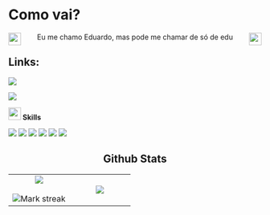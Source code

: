 # Como vai?
<p align="center"> Eu me chamo Eduardo, mas pode me chamar de só de edu <img src="https://discords.com/_next/image?url=https%3A%2F%2Fcdn.discordapp.com%2Femojis%2F876227534767927326.gif%3Fv%3D1&w=64&q=75" width="25" align="right"></img><img src="https://discords.com/_next/image?url=https%3A%2F%2Fcdn.discordapp.com%2Femojis%2F876227534767927326.gif%3Fv%3D1&w=64&q=75" width="25" align="left"></img></p>

## Links:
   <a href="https://www.linkedin.com/in/eduardo-santos-lima-da-paz-4a024125b/" target="_blank"><img src="https://img.shields.io/badge/LinkedIn-0077B5?style=for-the-badge&logo=linkedin&logoColor=white"></a>

<img src="https://user-images.githubusercontent.com/73097560/115834477-dbab4500-a447-11eb-908a-139a6edaec5c.gif">

<img  src="https://media2.giphy.com/media/QssGEmpkyEOhBCb7e1/giphy.gif?cid=ecf05e47a0n3gi1bfqntqmob8g9aid1oyj2wr3ds3mg700bl&rid=giphy.gif" width ="25"><b> Skills</b>

<p align="left"> 
  <a> 
    <img src="https://img.shields.io/badge/JavaScript-323330?style=for-the-badge&logo=javascript&logoColor=F7DF1E">
  </a> 

  <a> 
    <img src="https://img.shields.io/badge/Node.js-43853D?style=for-the-badge&logo=node.js&logoColor=white">
  </a> 

  <a> 
    <img src="https://img.shields.io/badge/HTML5-E34F26?style=for-the-badge&logo=html5&logoColor=white">
  </a> 

  <a> 
    <img src="https://img.shields.io/badge/CSS3-1572B6?style=for-the-badge&logo=css3&logoColor=white">
  </a> 

   <a> 
    <img src="https://img.shields.io/badge/SQLite-07405E?style=for-the-badge&logo=sqlite&logoColor=white">
  </a> 

  <a> 
    <img src="https://img.shields.io/badge/TypeScript-007ACC?style=for-the-badge&logo=typescript&logoColor=white">
  </a> 
</p>

<h2 align="center"> Github Stats </h2>

<p align="center">

<table align="center">
<tr border="none">
<td width="50%" align="center">
  
  <img  align="center"  src="https://github-readme-stats.vercel.app/api?username=Edugiyuu&theme=aura&show_icons=true" />
  <br></br>
  <img   alt="Mark streak" src="https://github-readme-streak-stats.herokuapp.com/?user=Edugiyuu&theme=aura" /> 
</td>

<td width="50%" align="center">

  <img  align="center"  src="https://github-readme-stats.vercel.app/api/top-langs/?username=Edugiyuu&theme=aura&hide_border=false&no-bg=true&no-frame=true&langs_count=10"/>
  
  </td>
</tr>
</table>


</p>
